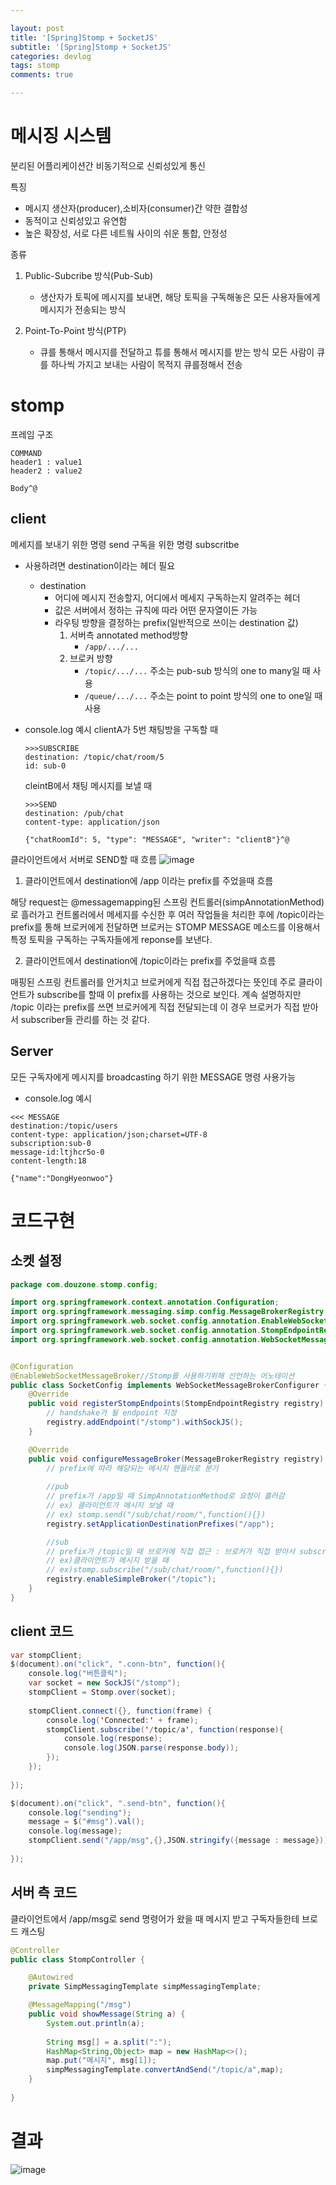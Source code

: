 ```yaml
---

layout: post
title: '[Spring]Stomp + SocketJS'
subtitle: '[Spring]Stomp + SocketJS'
categories: devlog
tags: stomp
comments: true

---
```


# 메시징 시스템
분리된 어플리케이션간 비동기적으로 신뢰성있게 통신

특징
- 메시지 생산자(producer),소비자(consumer)간 약한 결합성
- 동적이고 신뢰성있고 유연함
- 높은 확장성, 서로 다른 네트웤 사이의 쉬운 통합, 안정성

종류
1. Public-Subcribe 방식(Pub-Sub)  
    - 생산자가 토픽에 메시지를 보내면, 해당 토픽을 구독해놓은 모든 사용자들에게 메시지가 전송되는 방식

2. Point-To-Point 방식(PTP)
    - 큐를 통해서 메시지를 전달하고 튜를 통해서 메시지를 받는 방식
    모든 사람이 큐를 하나씩 가지고 보내는 사람이 목적지 큐를정해서 전송

# stomp


프레임 구조
```
COMMAND
header1 : value1
header2 : value2

Body^@
```

## client

메세지를 보내기 위한 명령
send
구독을 위한 명령
subscritbe

- 사용하려면 destination이라는 헤더 필요  
    - destination   
        - 어디에 메시지 전송할지, 어디에서 메세지 구독하는지 알려주는 헤더
        - 값은 서버에서 정하는 규칙에 따라 어떤 문자열이든 가능
        - 라우팅 방향을 결정하는 prefix(일반적으로 쓰이는 destination 값)
            1. 서버측 annotated method방향
                - `/app/.../...`
            2. 브로커 방향
                - `/topic/.../...` 주소는 pub-sub 방식의 one to many일 때 사용  
                - `/queue/.../...` 주소는 point to point 방식의 one to one일 때 사용

- console.log 예시
    clientA가 5번 채팅방을 구독할 때
    ```
    >>>SUBSCRIBE
    destination: /topic/chat/room/5
    id: sub-0

    ```
    cleintB에서 채팅 메시지를 보낼 때
    ```
    >>>SEND
    destination: /pub/chat
    content-type: application/json

    {"chatRoomId": 5, "type": "MESSAGE", "writer": "clientB"}^@
    ```

클라이언트에서 서버로 SEND할 때 흐름
![image](https://user-images.githubusercontent.com/60701130/155841215-9a902eaa-ae5d-4389-a783-28493f22cc4d.png)

 
1.  클라이언트에서 destination에 /app 이라는 prefix를 주었을때 흐름

해당 request는 @messagemapping된 스프링 컨트롤러(simpAnnotationMethod)로 흘러가고 컨트롤러에서 메세지를 수신한 후 여러 작업들을 처리한 후에 /topic이라는 prefix를 통해 브로커에게 전달하면 브로커는  STOMP MESSAGE 메소드를 이용해서 특정 토픽을 구독하는 구독자들에게 reponse를 보낸다.

 

2.  클라이언트에서 destination에 /topic이라는 prefix를 주었을때 흐름

 

매핑된 스프링 컨트롤러를 안거치고 브로커에게 직접 접근하겠다는 뜻인데 주로 클라이언트가 subscribe를 할때 이 prefix를 사용하는 것으로 보인다. 계속 설명하지만  /topic 이라는 prefix를 쓰면 브로커에게 직접 전달되는데 이 경우 브로커가 직접 받아서 subscriber들 관리를 하는 것 같다.

## Server

모든 구독자에게 메시지를 broadcasting 하기 위한 MESSAGE 명령 사용가능
- console.log 예시
```
<<< MESSAGE
destination:/topic/users
content-type: application/json;charset=UTF-8
subscription:sub-0
message-id:ltjhcr5o-0
content-length:18

{"name":"DongHyeonwoo"}
```



# 코드구현

## 소켓 설정

``` java
package com.douzone.stomp.config;

import org.springframework.context.annotation.Configuration;
import org.springframework.messaging.simp.config.MessageBrokerRegistry;
import org.springframework.web.socket.config.annotation.EnableWebSocketMessageBroker;
import org.springframework.web.socket.config.annotation.StompEndpointRegistry;
import org.springframework.web.socket.config.annotation.WebSocketMessageBrokerConfigurer;


@Configuration
@EnableWebSocketMessageBroker//Stomp를 사용하기위해 선언하는 어노테이션
public class SocketConfig implements WebSocketMessageBrokerConfigurer {
	@Override
    public void registerStompEndpoints(StompEndpointRegistry registry) {
        // handshake가 될 endpoint 지정
		registry.addEndpoint("/stomp").withSockJS();
    }

    @Override
    public void configureMessageBroker(MessageBrokerRegistry registry) {
        // prefix에 따라 해당되는 메시지 핸들러로 분기
    	
    	//pub
    	// prefix가 /app일 때 SimpAnnotationMethod로 요청이 흘러감
    	// ex) 클라이언트가 메시지 보낼 때
    	// ex) stomp.send("/sub/chat/room/",function(){})
    	registry.setApplicationDestinationPrefixes("/app");

    	//sub
    	// prefix가 /topic일 때 브로커에 직접 접근 : 브로커가 직접 받아서 subscriber들을 관리
    	// ex)클라이언트가 메시지 받을 때				
    	// ex)stomp.subscribe("/sub/chat/room/",function(){})
        registry.enableSimpleBroker("/topic");
    }
}

```




## client 코드
``` java
var stompClient;
$(document).on("click", ".conn-btn", function(){
	console.log("버튼클릭");
	var socket = new SockJS("/stomp");
	stompClient = Stomp.over(socket);
	
	stompClient.connect({}, function(frame) {
		console.log('Connected:' + frame);
		stompClient.subscribe('/topic/a', function(response){
			console.log(response);
			console.log(JSON.parse(response.body));
		});
	});
	
});

$(document).on("click", ".send-btn", function(){
	console.log("sending");
	message = $("#msg").val();
	console.log(message);
	stompClient.send("/app/msg",{},JSON.stringify({message : message}));
		
});
```

## 서버 측 코드

클라이언트에서 /app/msg로 send 명령어가 왔을 때 메시지 받고
구독자들한테 브로드 캐스팅

```java
@Controller
public class StompController {

	@Autowired
	private SimpMessagingTemplate simpMessagingTemplate;

	@MessageMapping("/msg")
	public void showMessage(String a) {
		System.out.println(a);
		
		String msg[] = a.split(":");
		HashMap<String,Object> map = new HashMap<>();
		map.put("메시지", msg[1]);
		simpMessagingTemplate.convertAndSend("/topic/a",map);
	}
	
}
```

# 결과

![image](https://user-images.githubusercontent.com/60701130/156189968-7d253480-75d1-4c35-bbe2-385ea396adb0.png)
